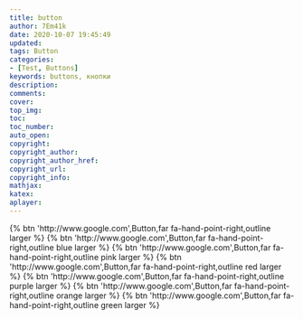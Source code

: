 ```yaml
---
title: button
author: 7Em41k
date: 2020-10-07 19:45:49
updated:
tags: Button
categories: 
- [Test, Buttons]
keywords: buttons, кнопки
description:
comments:
cover:
top_img: 
toc:
toc_number:
auto_open:
copyright:
copyright_author:
copyright_author_href:
copyright_url:
copyright_info:
mathjax:
katex:
aplayer:
---
```


<div class="btn-center">
{% btn 'http://www.google.com',Button,far fa-hand-point-right,outline larger %}
{% btn 'http://www.google.com',Button,far fa-hand-point-right,outline blue larger %}
{% btn 'http://www.google.com',Button,far fa-hand-point-right,outline pink larger %}
{% btn 'http://www.google.com',Button,far fa-hand-point-right,outline red larger %}
{% btn 'http://www.google.com',Button,far fa-hand-point-right,outline purple larger %}
{% btn 'http://www.google.com',Button,far fa-hand-point-right,outline orange larger %}
{% btn 'http://www.google.com',Button,far fa-hand-point-right,outline green larger %}
</div>